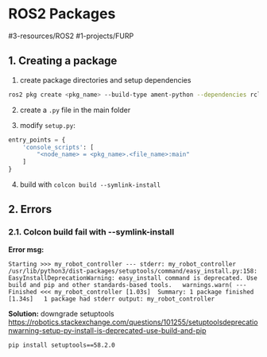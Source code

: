 # ROS2 Packages
#3-resources/ROS2 #1-projects/FURP 

## 1. Creating a package
1. create package directories and setup dependencies
```bash
ros2 pkg create <pkg_name> --build-type ament-python --dependencies rclpy
```

2. create a `.py` file in the main folder

3. modify `setup.py`:

```python
entry_points = {
	'console_scripts': [
		"<node_name> = <pkg_name>.<file_name>:main"
	]
}
```

4. build with `colcon build --symlink-install`

## 2. Errors
### 2.1. Colcon build fail with --symlink-install
**Error msg:**
```stderr
Starting >>> my_robot_controller --- stderr: my_robot_controller /usr/lib/python3/dist-packages/setuptools/command/easy_install.py:158: EasyInstallDeprecationWarning: easy_install command is deprecated. Use build and pip and other standards-based tools.   warnings.warn( --- Finished <<< my_robot_controller [1.03s]  Summary: 1 package finished [1.34s]   1 package had stderr output: my_robot_controller
```

**Solution:** downgrade setuptools
https://robotics.stackexchange.com/questions/101255/setuptoolsdeprecationwarning-setup-py-install-is-deprecated-use-build-and-pip

`pip install setuptools==58.2.0`

